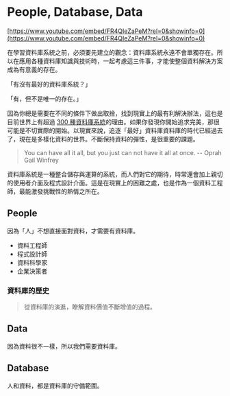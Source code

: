 # People, Database, Data

[https://www.youtube.com/embed/FR4QIeZaPeM?rel=0&showinfo=0](https://www.youtube.com/embed/FR4QIeZaPeM?rel=0&showinfo=0)

在學習資料庫系統之前，必須要先建立的觀念：資料庫系統永遠不會單獨存在。所以在應用各種資料庫知識與技術時，一起考慮這三件事，才能使整個資料解決方案成為有意義的存在。

「有沒有最好的資料庫系統？」

「有，但不是唯一的存在。」

因為你總是需要在不同的條件下做出取捨，找到現實上的最有利解決辦法，這也是目前世界上有超過 [300 種資料庫系統](https://db-engines.com/en/ranking)的理由。如果你發現你開始追求完美，那很可能是不切實際的開始。以現實來說，追逐「最好」資料庫資料庫的時代已經過去了，現在是多樣化資料的世界。不斷保持資料的彈性，是很重要的課題。

> You can have all it all, but you just can not have it all at once. -- Oprah Gail Winfrey

資料庫系統是一種整合儲存與運算的系統，而人們對它的期待，時常還會加上親切的使用者介面及程式設計介面。這是在現實上的困難之處，也是作為一個資料工程師，最能激發挑戰性的熱情之所在。

## People

因為「人」不想直接面對資料，才需要有資料庫。

* 資料工程師
* 程式設計師
* 資料科學家
* 企業決策者

### 資料庫的歷史

> 從資料庫的演進，瞭解資料價值不斷增值的過程。

## Data

因為資料很不一樣，所以我們需要資料庫。

## Database

人和資料，都是資料庫的守備範圍。

